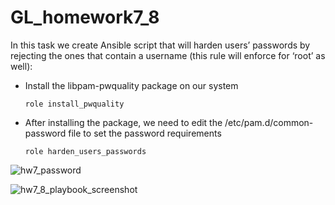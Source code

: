 # GL_homework7_8

In this task we create Ansible script that will harden users’ passwords by rejecting the ones that contain a username (this rule will enforce  for ‘root’ as well):
- Install the libpam-pwquality package on our system

  ``` role install_pwquality ```
  
- After installing the package, we need to edit the /etc/pam.d/common-password file to set the password requirements

  ``` role harden_users_passwords ```

![hw7_password](https://user-images.githubusercontent.com/105345932/212575152-3964a30d-2013-4f06-9481-d99f07cd14c1.png)

![hw7_8_playbook_screenshot](https://user-images.githubusercontent.com/105345932/212575162-5011a913-16ce-476c-9c7f-77da79960db7.png)
